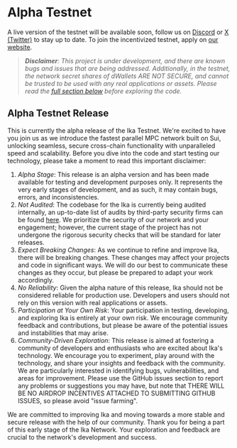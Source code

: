 # Alpha Testnet

A live version of the testnet will be available soon, follow us on [Discord](https://discord.gg/ixadotxyz)
or [X (Twitter)](https://x.com/ixadotxyz) to stay up to date.
To join the incentivized testnet, apply on [our website](https://ika.xyz).

> _***Disclaimer***: This project is under development, and there are known bugs and issues that are being addressed.
Additionally, in the testnet, the network secret shares of dWallets ARE NOT SECURE, and cannot be trusted to be used
with any real applications or assets.
> Please read the [full section below](#alpha-testnet-release) before exploring the code._

## Alpha Testnet Release

This is currently the alpha release of the Ika Testnet.
We're excited to have you join us as we introduce the fastest parallel MPC network built on Sui, unlocking seamless,
secure cross-chain functionality with unparalleled speed and scalability.
Before you dive into the code and start testing our technology, please take a moment to read this important
disclaimer:

1. _Alpha Stage_: This release is an alpha version and has been made available for testing and development purposes
   only.
   It represents the very early stages of development, and as such, it may contain bugs, errors, and
   inconsistencies.
2. _Not Audited_: The codebase for the Ika is currently being audited internally, an up-to-date list of audits by
   third-party security firms can be found [here](https://github.com/dwallet-labs/security-audits).
   We prioritize the security of our network and your engagement; however, the current stage of the project has not
   undergone the rigorous security checks that will be standard for later releases.
3. _Expect Breaking Changes_: As we continue to refine and improve Ika, there will be breaking changes.
   These changes may affect your projects and code in significant ways.
   We will do our best to communicate these changes as they
   occur, but please be prepared to adapt your work accordingly.
4. _No Reliability_: Given the alpha nature of this release, Ika should not be considered reliable for production use.
   Developers and users should not rely on this version with real applications or assets.
5. _Participation at Your Own Risk_: Your participation in testing, developing, and exploring Ika is entirely at your
   own risk.
   We encourage community feedback and contributions, but please be aware of the potential issues and instabilities that
   may arise.
6. _Community-Driven Exploration_: This release is aimed at fostering a community of developers and enthusiasts who are
   excited about Ika's technology.
   We encourage you to experiment, play around with the technology, and share your insights and feedback with the
   community.
   We are particularly interested in identifying bugs, vulnerabilities, and areas for improvement.
   Please use the GitHub issues section to report any problems or suggestions you may have, but
   note that THERE WILL BE NO AIRDROP INCENTIVES ATTACHED TO SUBMITTING GITHUB ISSUES, so please avoid "issue farming".

We are committed to improving Ika and moving towards a more stable and secure release with the help of our community.
Thank you for being a part of this early stage of the Ika Network.
Your exploration and feedback are crucial to the network's development and success.
